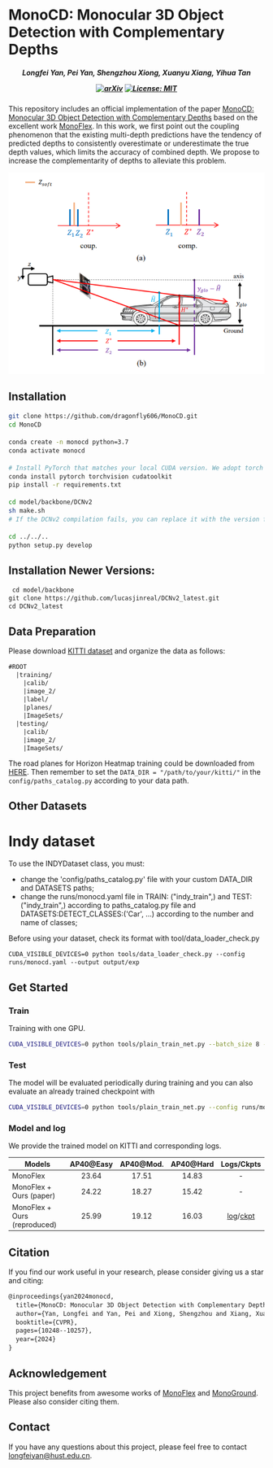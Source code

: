 # MonoCD: Monocular 3D Object Detection with Complementary Depths

<h5 align="center">

*Longfei Yan, Pei Yan, Shengzhou Xiong, Xuanyu Xiang, Yihua Tan*

[![arXiv](https://img.shields.io/badge/arXiv-2404.03181-b31b1b.svg)](https://arxiv.org/abs/2404.03181)
[![License: MIT](https://img.shields.io/badge/License-MIT-yellow.svg)](https://github.com/dragonfly606/MonoCD/blob/main/LICENSE)

</h5>

This repository includes an official implementation of the paper [MonoCD: Monocular 3D Object Detection with Complementary Depths](https://arxiv.org/abs/2404.03181) based on the excellent work [MonoFlex](https://github.com/zhangyp15/MonoFlex). In this work, we first point out the coupling phenomenon that the existing multi-depth predictions have the tendency of predicted depths to consistently overestimate or underestimate the true depth values, which limits the accuracy of combined depth. We propose to increase the complementarity of depths to alleviate this problem.

![](figures/core.png)

## Installation

```bash
git clone https://github.com/dragonfly606/MonoCD.git
cd MonoCD

conda create -n monocd python=3.7
conda activate monocd

# Install PyTorch that matches your local CUDA version. We adopt torch 1.4.0+cu101
conda install pytorch torchvision cudatoolkit
pip install -r requirements.txt

cd model/backbone/DCNv2
sh make.sh
# If the DCNv2 compilation fails, you can replace it with the version from https://github.com/lbin/DCNv2 that matches your PyTorch version, and then try recompiling.

cd ../../..
python setup.py develop
```

## Installation Newer Versions:

```
 cd model/backbone
git clone https://github.com/lucasjinreal/DCNv2_latest.git
cd DCNv2_latest 
```


## Data Preparation

Please download [KITTI dataset](http://www.cvlibs.net/datasets/kitti/eval_object.php?obj_benchmark=3d) and organize the data as follows:

```
#ROOT		
  |training/
    |calib/
    |image_2/
    |label/
    |planes/
    |ImageSets/
  |testing/
    |calib/
    |image_2/
    |ImageSets/
```

The road planes for Horizon Heatmap training could be downloaded from [HERE](https://download.openmmlab.com/mmdetection3d/data/train_planes.zip). Then remember to set the `DATA_DIR = "/path/to/your/kitti/"` in the `config/paths_catalog.py` according to your data path.

## Other Datasets

# Indy dataset
To use the INDYDataset class, you must:
- change the 'config/paths_catalog.py' file with your custom DATA_DIR and DATASETS paths;
- change the runs/monocd.yaml file in TRAIN: ("indy_train",) and TEST: ("indy_train",) according to paths_catalog.py file and  DATASETS:DETECT_CLASSES:('Car', ...) according to the number and name of classes;

Before using your dataset, check its format with tool/data_loader_check.py

```
CUDA_VISIBLE_DEVICES=0 python tools/data_loader_check.py --config runs/monocd.yaml --output output/exp
```

## Get Started

### Train

Training with one GPU.

```bash
CUDA_VISIBLE_DEVICES=0 python tools/plain_train_net.py --batch_size 8 --config runs/monocd.yaml --output output/exp
```

### Test

The model will be evaluated periodically during training and you can also evaluate an already trained checkpoint with

```bash
CUDA_VISIBLE_DEVICES=0 python tools/plain_train_net.py --config runs/monocd.yaml --ckpt YOUR_CKPT  --eval
```

### Model and log

We provide the trained model on KITTI and corresponding logs.

| Models                       | AP40@Easy | AP40@Mod. | AP40@Hard |                          Logs/Ckpts                          |
| ---------------------------- | :-------: | :-------: | :-------: | :----------------------------------------------------------: |
| MonoFlex                     |   23.64   |   17.51   |   14.83   |                              -                               |
| MonoFlex + Ours (paper)      |   24.22   |   18.27   |   15.42   |                              -                               |
| MonoFlex + Ours (reproduced) |   25.99   |   19.12   |   16.03   | [log](https://drive.google.com/file/d/1oYF4HfeZPaWiJ0IOv62UjoDkCjLtK20_/view?usp=sharing)/[ckpt](https://drive.google.com/file/d/1DbMaicafWnP-MDJAQiwnUs7QI809LbSA/view?usp=sharing) |

## Citation

If you find our work useful in your research, please consider giving us a star and citing:

```latex
@inproceedings{yan2024monocd,
  title={MonoCD: Monocular 3D Object Detection with Complementary Depths},
  author={Yan, Longfei and Yan, Pei and Xiong, Shengzhou and Xiang, Xuanyu and Tan, Yihua},
  booktitle={CVPR},
  pages={10248--10257},
  year={2024}
}
```

## Acknowledgement

This project benefits from awesome works of [MonoFlex](https://github.com/zhangyp15/MonoFlex) and [MonoGround](https://github.com/cfzd/MonoGround). Please also consider citing them.

## Contact

If you have any questions about this project, please feel free to contact longfeiyan@hust.edu.cn.
